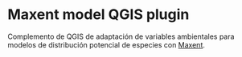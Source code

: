 # Maxent model QGIS plugin

Complemento de QGIS de adaptación de variables ambientales para modelos de distribución potencial de especies con [Maxent](https://biodiversityinformatics.amnh.org/open_source/maxent/).
